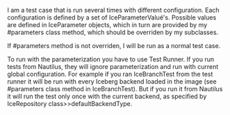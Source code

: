 I am a test case that is run several times with different configuration. Each configuration is defined by a set of IceParameterValué's. Possible values are defined in IceParameter objects, which in turn are provided by my #parameters class method, which should be overriden by my subclasses.

If #parameters method is not overriden, I will be run as a normal test case.

To run with the parameterization you have to use Test Runner. If you run tests from Nautilus, they will ignore parameterization and run with current global configuration. For example if you ran IceBranchTest from the test runner it will be run with every Iceberg backend loaded in the image (see #parameters class method in IceBranchTest). But if you run it from Nautilus it will run the test only once with the current backend, as specified by IceRepository class>>defaultBackendType.